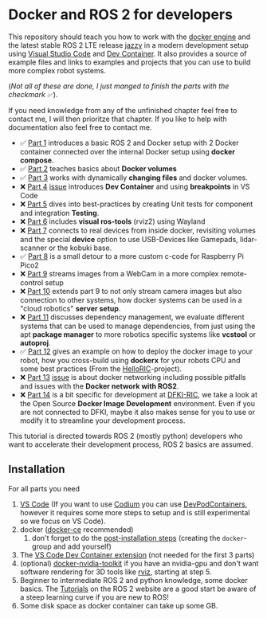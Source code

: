 # Docker and ROS 2 for developers
This repository should teach you how to work with the [docker engine](https://docs.docker.com/engine/) and the latest stable ROS 2 LTE release [jazzy](https://docs.ros.org/en/jazzy/) in a modern development setup using [Visual Studio Code](https://code.visualstudio.com/) and [Dev Container](https://code.visualstudio.com/docs/devcontainers/create-dev-container). It also provides a source of example files and links to examples and projects that you can use to build more complex robot systems.

(_Not all of these are done, I just manged to finish the parts with the checkmark ✅_).

If you need knowledge from any of the unfinished chapter feel free to contact me, I will then prioritze that chapter. If you like to help with documentation also feel free to contact me.

 - ✅ [Part 1](01_docker_basics.md) introduces a basic ROS 2 and Docker setup with 2 Docker container connected over the internal Docker setup using **docker compose**.
 - ✅ [Part 2](02_docker_volumes.md) teaches basics about **Docker volumes**
 - ✅ [Part 3](03_more_volumes.md) works with dynamically **changing files** and docker volumes.
 - ❌ [Part 4](04_dev_container.md) [issue](https://github.com/brean/docker-ros/issues/2) introduces **Dev Container** and using **breakpoints** in VS Code
 - ❌ [Part 5](https://github.com/brean/docker-ros/issues/6) dives into best-practices by creating Unit tests for component and integration **Testing**.
 - ❌ [Part 6](https://github.com/brean/docker-ros/issues/4) includes **visual ros-tools** (rviz2) using Wayland
 - ❌ [Part 7](https://github.com/brean/docker-ros/issues/1) connects to real devices from inside docker, revisiting volumes and the special **device** option to use USB-Devices like Gamepads, lidar-scanner or the kobuki base.
 - ✅ [Part 8](08_microros_development.md) is a small detour to a more custom c-code for Raspberry Pi Pico2
 - ❌ [Part 9](https://github.com/brean/docker-ros/issues/7) streams images from a WebCam in a more complex remote-control setup
 - ❌ [Part 10](https://github.com/brean/docker-ros/issues/8) extends part 9 to not only stream camera images but also connection to other systems, how docker systems can be used in a "cloud robotics" **server setup**.
 - ❌ [Part 11](https://github.com/brean/docker-ros/issues/9) discusses dependency management, we evaluate different systems that can be used to manage dependencies, from just using the apt **package manager** to more robotics specific systems like **vcstool** or **autoproj**.
 - ✅ [Part 12](12_deploy_docker_image.md) gives an example on how to deploy the docker image to your robot, how you cross-build using **dockerx** for your robots CPU and some best practices (From the [HelloRIC](https://github.com/helloric)-project).
 - ❌ [Part 13](13_ros_network.md) [issue](https://github.com/brean/docker-ros/issues/10) is about docker networking including possible pitfalls and issues with the **Docker network with ROS2**.
 - ❌ [Part 14](https://github.com/brean/docker-ros/issues/11) is a bit specific for development at [DFKI-RIC](https://robotik.dfki-bremen.de/en/startpage), we take a look at the Open Source **Docker Image Development** environment. Even if you are not connected to DFKI, maybe it also makes sense for you to use or modify it to streamline your development process.

This tutorial is directed towards ROS 2 (mostly python) developers who want to accelerate their development process, ROS 2 basics are assumed.

## Installation
For all parts you need
1. [VS Code](https://code.visualstudio.com/download) (If you want to use [Codium](https://vscodium.com/) you can use [DevPodContainers](https://github.com/3timeslazy/vscodium-devpodcontainers), however it requires some more steps to setup and is still experimental so we focus on VS Code).
1. docker ([docker-ce](https://docs.docker.com/engine/install/) recommended)
   1. don't forget to do the [post-installation steps](https://docs.docker.com/engine/install/linux-postinstall/) (creating the `docker`-group and add yourself)
1. The [VS Code Dev Container extension](https://marketplace.visualstudio.com/items?itemName=ms-vscode-remote.remote-containers) (not needed for the first 3 parts)
1. (optional) [docker-nvidia-toolkit](https://docs.nvidia.com/datacenter/cloud-native/container-toolkit/latest/install-guide.html) if you have an nvidia-gpu and don't want software rendering for 3D tools like [rviz](https://docs.ros.org/en/jazzy/Tutorials/Intermediate/RViz/RViz-User-Guide/RViz-User-Guide.html), starting at step 5.
1. Beginner to intermediate ROS 2 and python knowledge, some docker basics. The [Tutorials](https://docs.ros.org/en/jazzy/Tutorials.html) on the ROS 2 website are a good start be aware of a steep learning curve if you are new to ROS!
1. Some disk space as docker container can take up some GB.
